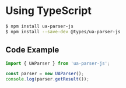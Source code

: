 # Using TypeScript

```sh
$ npm install ua-parser-js
$ npm install --save-dev @types/ua-parser-js
```

## Code Example

```ts
import { UAParser } from 'ua-parser-js'; 

const parser = new UAParser();
console.log(parser.getResult());
```
